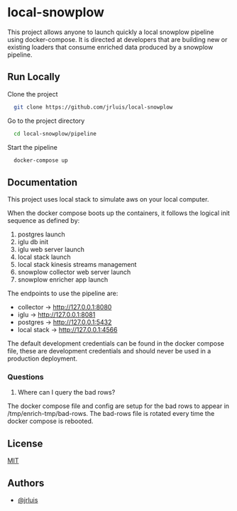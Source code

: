 
# local-snowplow

This project allows anyone to launch quickly a local snowplow pipeline using docker-compose. It is directed at developers that are building new or existing loaders that consume enriched data produced by a snowplow pipeline.


## Run Locally

Clone the project

```bash
  git clone https://github.com/jrluis/local-snowplow
```

Go to the project directory

```bash
  cd local-snowplow/pipeline
```

Start the pipeline

```bash
  docker-compose up
```


## Documentation

This project uses local stack to simulate aws on your local computer.

When the docker compose boots up the containers, it follows the logical init sequence as defined by:

  1. postgres launch 
  2. iglu db init
  3. iglu web server launch
  4. local stack launch
  5. local stack kinesis streams management
  6. snowplow collector web server launch
  7. snowplow enricher app launch

The endpoints to use the pipeline are:

  * collector -> http://127.0.0.1:8080
  * iglu -> http://127.0.0.1:8081
  * postgres -> http://127.0.0.1:5432
  * local stack -> http://127.0.0.1:4566

The default development credentials can be found in the docker compose file, these are development credentials and should never be used in a production deployment.

### Questions

1. Where can I query the bad rows?

The docker compose file and config are setup for the bad rows to appear in /tmp/enrich-tmp/bad-rows. 
The bad-rows file is rotated every time the docker compose is rebooted.


## License

[MIT](https://choosealicense.com/licenses/mit/)


## Authors

- [@jrluis](https://github.com/jrluis)

